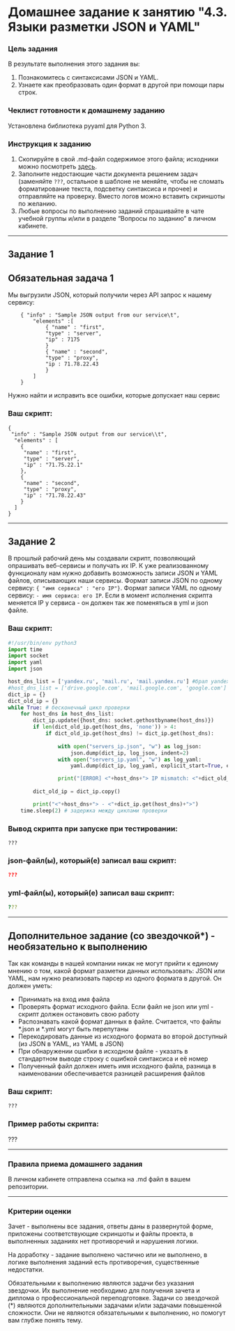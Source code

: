 # Домашнее задание к занятию "4.3. Языки разметки JSON и YAML"

### Цель задания

В результате выполнения этого задания вы:

1. Познакомитесь с синтаксисами JSON и YAML.
2. Узнаете как преобразовать один формат в другой при помощи пары строк.

### Чеклист готовности к домашнему заданию

Установлена библиотека pyyaml для Python 3.

### Инструкция к заданию 

1. Скопируйте в свой .md-файл содержимое этого файла; исходники можно посмотреть [здесь](https://raw.githubusercontent.com/netology-code/sysadm-homeworks/devsys-24/04-script-03-yaml/README.md).
2. Заполните недостающие части документа решением задач (заменяйте `???`, остальное в шаблоне не меняйте, чтобы не сломать форматирование текста, подсветку синтаксиса и прочее) и отправляйте на проверку. Вместо логов можно вставить скриншоты по желанию.
3. Любые вопросы по выполнению заданий спрашивайте в чате учебной группы и/или в разделе “Вопросы по заданию” в личном кабинете.


------

## Задание 1

## Обязательная задача 1
Мы выгрузили JSON, который получили через API запрос к нашему сервису:

```
    { "info" : "Sample JSON output from our service\t",
        "elements" :[
            { "name" : "first",
            "type" : "server",
            "ip" : 7175 
            }
            { "name" : "second",
            "type" : "proxy",
            "ip : 71.78.22.43
            }
        ]
    }
```
  Нужно найти и исправить все ошибки, которые допускает наш сервис

### Ваш скрипт:
```
{
 "info" : "Sample JSON output from our service\\t",
  "elements" : [
    {
     "name" : "first",
     "type" : "server",
     "ip" : "71.75.22.1" 
    },
    {
     "name" : "second",
     "type" : "proxy",
     "ip" : "71.78.22.43"
    }
  ]
}
```

---

## Задание 2

В прошлый рабочий день мы создавали скрипт, позволяющий опрашивать веб-сервисы и получать их IP. К уже реализованному функционалу нам нужно добавить возможность записи JSON и YAML файлов, описывающих наши сервисы. Формат записи JSON по одному сервису: `{ "имя сервиса" : "его IP"}`. Формат записи YAML по одному сервису: `- имя сервиса: его IP`. Если в момент исполнения скрипта меняется IP у сервиса - он должен так же поменяться в yml и json файле.

### Ваш скрипт:
```python
#!/usr/bin/env python3
import time
import socket
import yaml
import json

host_dns_list = ['yandex.ru', 'mail.ru', 'mail.yandex.ru'] #брал yandex так как гугл не менял IP
#host_dns_list = ['drive.google.com', 'mail.google.com', 'google.com']
dict_ip = {}
dict_old_ip = {}
while True: # бесконечный цикл проверки
    for host_dns in host_dns_list:
        dict_ip.update({host_dns: socket.gethostbyname(host_dns)})
        if len(dict_old_ip.get(host_dns, 'none')) > 4:
            if dict_old_ip.get(host_dns) != dict_ip.get(host_dns):
                
                with open("servers_ip.json", "w") as log_json:
                    json.dump(dict_ip, log_json, indent=2)
                with open("servers_ip.yaml", "w") as log_yaml:
                    yaml.dump(dict_ip, log_yaml, explicit_start=True, explicit_end=True)

                print("[ERROR] <"+host_dns+"> IP mismatch: <"+dict_old_ip.get(host_dns)+"> <"+dict_ip.get(host_dns)+">")
                
        dict_old_ip = dict_ip.copy()

        print("<"+host_dns+"> - <"+dict_ip.get(host_dns)+">")
    time.sleep(2) # задержка между циклами проверки
```

### Вывод скрипта при запуске при тестировании:
```
???
```

### json-файл(ы), который(е) записал ваш скрипт:
```json
???
```

### yml-файл(ы), который(е) записал ваш скрипт:
```yaml
???
```

---

## Дополнительное задание (со звездочкой*) - необязательно к выполнению

Так как команды в нашей компании никак не могут прийти к единому мнению о том, какой формат разметки данных использовать: JSON или YAML, нам нужно реализовать парсер из одного формата в другой. Он должен уметь:
   * Принимать на вход имя файла
   * Проверять формат исходного файла. Если файл не json или yml - скрипт должен остановить свою работу
   * Распознавать какой формат данных в файле. Считается, что файлы *.json и *.yml могут быть перепутаны
   * Перекодировать данные из исходного формата во второй доступный (из JSON в YAML, из YAML в JSON)
   * При обнаружении ошибки в исходном файле - указать в стандартном выводе строку с ошибкой синтаксиса и её номер
   * Полученный файл должен иметь имя исходного файла, разница в наименовании обеспечивается разницей расширения файлов

### Ваш скрипт:
```python
???
```

### Пример работы скрипта:
???

----

### Правила приема домашнего задания

В личном кабинете отправлена ссылка на .md файл в вашем репозитории.

-----

### Критерии оценки

Зачет - выполнены все задания, ответы даны в развернутой форме, приложены соответствующие скриншоты и файлы проекта, в выполненных заданиях нет противоречий и нарушения логики.

На доработку - задание выполнено частично или не выполнено, в логике выполнения заданий есть противоречия, существенные недостатки. 
 
Обязательными к выполнению являются задачи без указания звездочки. Их выполнение необходимо для получения зачета и диплома о профессиональной переподготовке.
Задачи со звездочкой (*) являются дополнительными задачами и/или задачами повышенной сложности. Они не являются обязательными к выполнению, но помогут вам глубже понять тему.

